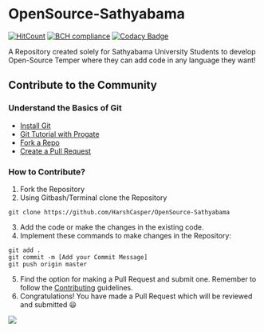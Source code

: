 # OpenSource-Sathyabama
[![HitCount](http://hits.dwyl.io/harshcasper/OpenSource-Sathyabama.svg)](http://hits.dwyl.io/harshcasper/OpenSource-Sathyabama) [![BCH compliance](https://bettercodehub.com/edge/badge/HarshCasper/OpenSource-Sathyabama?branch=master)](https://bettercodehub.com/) [![Codacy Badge](https://api.codacy.com/project/badge/Grade/25847518fe294dcd8eb1e3ea232ad372)](https://www.codacy.com/manual/HarshCasper/OpenSource-Sathyabama?utm_source=github.com&amp;utm_medium=referral&amp;utm_content=HarshCasper/OpenSource-Sathyabama&amp;utm_campaign=Badge_Grade)


A Repository created solely for Sathyabama University Students to develop Open-Source Temper where they can add code in any language they want!

## Contribute to the Community

### Understand the Basics of Git

- [Install Git](https://www.edureka.co/blog/install-git/)
- [Git Tutorial with Progate](https://progate.com/languages/git)
- [Fork a Repo](https://help.github.com/en/articles/fork-a-repo)
- [Create a Pull Request](https://www.digitalocean.com/community/tutorials/how-to-create-a-pull-request-on-github)

### How to Contribute? 

1. Fork the Repository 
2. Using Gitbash/Terminal clone the Repository

```
git clone https://github.com/HarshCasper/OpenSource-Sathyabama
```
3. Add the code or make the changes in the existing code. 
4. Implement these commands to make changes in the Repository: 

```
git add .
git commit -m [Add your Commit Message]
git push origin master
```
5. Find the option for making a Pull Request and submit one. Remember to follow the [Contributing](https://github.com/HarshCasper/OpenSource-Sathyabama/blob/master/CONTRIBUTING.md) guidelines.
6. Congratulations! You have made a Pull Request which will be reviewed and submitted :smiley:

[![](https://sourcerer.io/fame/$USER/$OWNER/$REPO/images/7)](https://sourcerer.io/fame/$USER/$OWNER/$REPO/links/7)
